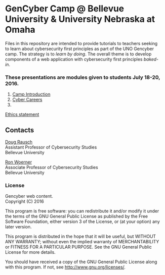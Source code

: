 # GenCyber Camp @ Bellevue University & University Nebraska at Omaha
Files in this repository are intended to provide tutorials to teachers seeking to learn about cybersecurity first principles as part of the UNO Gencyber camp. The strategy is to *learn by doing*. The overall theme is to develop components of a web application with cybersecurity first principles *baked-in*.

### These presentations are modules given to students July 18-20, 2016. 

1. [Camp Introduction](./student-content/)
2. [Cyber Careers](./student-content/)
3. 
  

[Ethics statement](./ethics-statement/ethics-sample.md)


## Contacts

[Doug Rausch](http://www.auroracybersecurity.com/leadership/)   
Assistant Professor of Cybersecurity Studies  
Bellevue University    

[Ron Woerner](http://academic2.bellevue.edu/rwoerner/)   
Associate Professor of Cybersecurity Studies  
Bellevue University    

### License  
Gencyber web content.  
Copyright (C) 2016   

This program is free software: you can redistribute it and/or modify
it under the terms of the GNU General Public License as published by
the Free Software Foundation, either version 3 of the License, or
(at your option) any later version.

This program is distributed in the hope that it will be useful,
but WITHOUT ANY WARRANTY; without even the implied warranty of
MERCHANTABILITY or FITNESS FOR A PARTICULAR PURPOSE.  See the
GNU General Public License for more details.

You should have received a copy of the GNU General Public License
along with this program.  If not, see <http://www.gnu.org/licenses/>.
